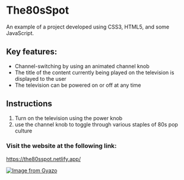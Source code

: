 # The80sSpot

An example of a project developed using CSS3, HTML5, and some JavaScript.

## Key features: 
  - Channel-switching by using an animated channel knob
  - The title of the content currently being played on the television is displayed to the user
  - The television can be powered on or off at any time

## Instructions
1. Turn on the television using the power knob
2. use the channel knob to toggle through various staples of 80s pop culture

### Visit the website at the following link:
 https://the80sspot.netlify.app/

[![Image from Gyazo](https://i.gyazo.com/c8d945145ae7668227ffb3fccbcdd608.gif)](https://gyazo.com/c8d945145ae7668227ffb3fccbcdd608)
